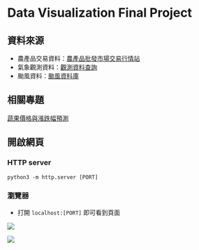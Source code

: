 # Data Visualization Final Project
## 資料來源
* 農產品交易資料：[農產品批發市場交易行情站](https://amis.afa.gov.tw/menu/VegMenuTransInfo.aspx)
* 氣象觀測資料：[觀測資料查詢](https://e-service.cwb.gov.tw/HistoryDataQuery/index.jsp)
* 颱風資料：[颱風資料庫](https://rdc28.cwb.gov.tw/)

## 相關專題
[蔬果價格與漲跌幅預測](https://github.com/boyuchen0224/Vegetable_Price_Prediction)

## 開啟網頁
### HTTP server
```
python3 -m http.server [PORT]
```
### 瀏覽器
* 打開 `localhost:[PORT]` 即可看到頁面

![](https://i.imgur.com/8Gs6sCa.png)

![](https://i.imgur.com/SbvbWuT.png)
